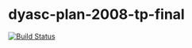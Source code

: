 # dyasc-plan-2008-tp-final

[![Build Status](https://travis-ci.org/eze92/dyasc-plan-2008-tp-final.svg?branch=master)](https://travis-ci.org/eze92/dyasc-plan-2008-tp-final)
